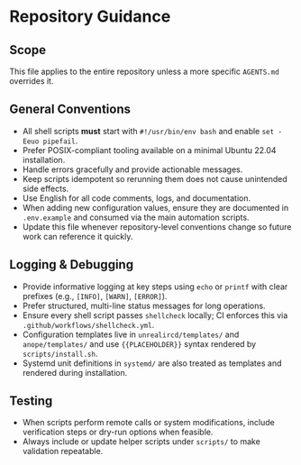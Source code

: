 # Repository Guidance

## Scope
This file applies to the entire repository unless a more specific `AGENTS.md` overrides it.

## General Conventions
- All shell scripts **must** start with `#!/usr/bin/env bash` and enable `set -Eeuo pipefail`.
- Prefer POSIX-compliant tooling available on a minimal Ubuntu 22.04 installation.
- Handle errors gracefully and provide actionable messages.
- Keep scripts idempotent so rerunning them does not cause unintended side effects.
- Use English for all code comments, logs, and documentation.
- When adding new configuration values, ensure they are documented in `.env.example` and consumed via the main automation scripts.
- Update this file whenever repository-level conventions change so future work can reference it quickly.

## Logging & Debugging
- Provide informative logging at key steps using `echo` or `printf` with clear prefixes (e.g., `[INFO]`, `[WARN]`, `[ERROR]`).
- Prefer structured, multi-line status messages for long operations.
- Ensure every shell script passes `shellcheck` locally; CI enforces this via `.github/workflows/shellcheck.yml`.
- Configuration templates live in `unrealircd/templates/` and `anope/templates/` and use `{{PLACEHOLDER}}` syntax rendered by `scripts/install.sh`.
- Systemd unit definitions in `systemd/` are also treated as templates and rendered during installation.

## Testing
- When scripts perform remote calls or system modifications, include verification steps or dry-run options when feasible.
- Always include or update helper scripts under `scripts/` to make validation repeatable.

